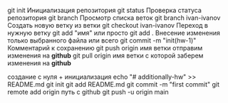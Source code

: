 git init Инициализация репозитория
git status Проверка статуса репозитория
git branch Просмотр списка веток
git branch ivan-ivanov Создать новую ветку из ветки 
git checkout ivan-ivanov Переход в нужную ветку 
git add "имя" или просто git add . Внесение изменения только выбранного файла или всего
git commit -m "init(hw-1)" Комментарий к сохранению 
git push origin имя  ветки отправим изменения на **github** 
git pull origin имя  ветки с которой заберем изменения на **github** 


создание с нуля + инициализация
echo "# additionally-hw" >> README.md
git init
git add README.md
git commit -m "first commit"
git remote add origin путь с github
git push -u origin main